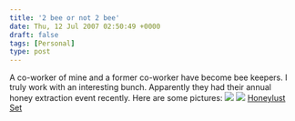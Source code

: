 ```yaml
---
title: '2 bee or not 2 bee'
date: Thu, 12 Jul 2007 02:50:49 +0000
draft: false
tags: [Personal]
type: post
---
```


A co-worker of mine and a former co-worker have become bee keepers. I truly work with an interesting bunch. Apparently they had their annual honey extraction event recently. Here are some pictures: ![](http://farm2.static.flickr.com/1334/774443137_0fc4cd5466.jpg) ![](http://farm2.static.flickr.com/1249/775319992_c0b95e2851.jpg) [Honeylust Set](http://flickr.com/photos/katiejamison/sets/72157600758078741/)